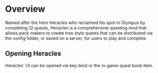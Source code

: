 # Overview

Named after the hero Heracles who reclaimed his spot in Olympus by completing 12 quests, Heracles is a comprehensive questing mod that allows pack makers to create tree style quests that can be distributed via the config folder, or saved on a server, for users to play and complete.

## Opening Heracles

Heracles' UI can be opened via key-bind or the in-game quest book item.
